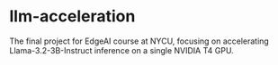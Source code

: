 # llm-acceleration
The final project for EdgeAI course at NYCU, focusing on accelerating Llama-3.2-3B-Instruct inference on a single NVIDIA T4 GPU.
